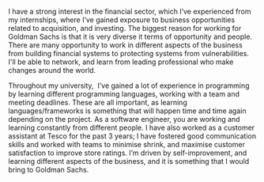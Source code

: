 I have a strong interest in the financial sector, which I’ve experienced from my internships, where I’ve gained exposure to business opportunities related to acquisition, and investing. The biggest reason for working for Goldman Sachs is that it is very diverse it terms of opportunity and people.  There are many opportunity to work in different aspects of the business from building financial systems to protecting systems from vulnerabilities. I'll be able to network, and learn from leading professional who make changes around the world.

Throughout my university,  I’ve gained a lot of experience in programming by learning different programming languages, working with a team and meeting deadlines. These are all important, as learning languages/frameworks is something that will happen time and time again depending on the project. As a software engineer, you are working and learning constantly from different people. I have also worked as a customer assistant at Tesco for the past 3 years; I have fostered good communication skills and worked with teams to minimise shrink, and maximise customer satisfaction to improve store ratings. I’m driven by self-improvement, and learning different aspects of the business, and it is something that I would bring to Goldman Sachs.